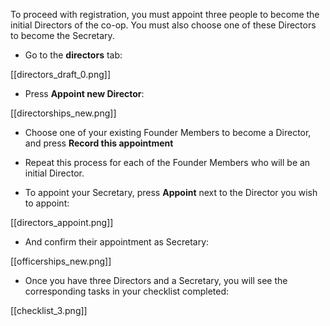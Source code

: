 To proceed with registration, you must appoint three people to become the initial Directors of the co-op. You must also choose one of these Directors to become the Secretary.

* Go to the **directors** tab:

[[directors_draft_0.png]]

* Press **Appoint new Director**:

[[directorships_new.png]]

* Choose one of your existing Founder Members to become a Director, and press **Record this appointment**

* Repeat this process for each of the Founder Members who will be an initial Director.

* To appoint your Secretary, press **Appoint** next to the Director you wish to appoint:

[[directors_appoint.png]]

* And confirm their appointment as Secretary:

[[officerships_new.png]]

* Once you have three Directors and a Secretary, you will see the corresponding tasks in your checklist completed:

[[checklist_3.png]]